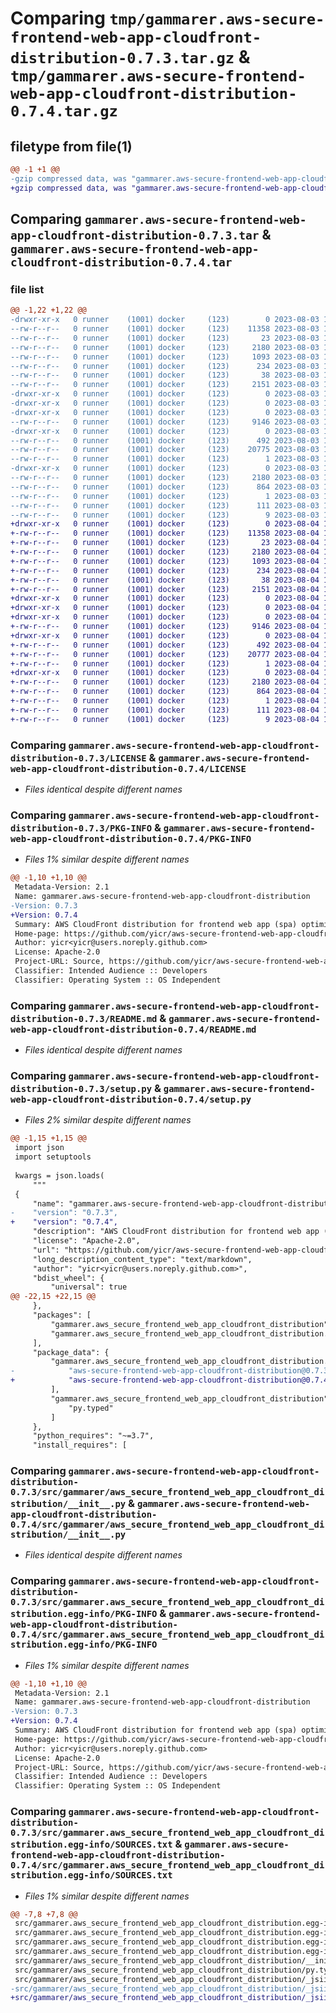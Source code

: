 # Comparing `tmp/gammarer.aws-secure-frontend-web-app-cloudfront-distribution-0.7.3.tar.gz` & `tmp/gammarer.aws-secure-frontend-web-app-cloudfront-distribution-0.7.4.tar.gz`

## filetype from file(1)

```diff
@@ -1 +1 @@
-gzip compressed data, was "gammarer.aws-secure-frontend-web-app-cloudfront-distribution-0.7.3.tar", last modified: Thu Aug  3 18:28:35 2023, max compression
+gzip compressed data, was "gammarer.aws-secure-frontend-web-app-cloudfront-distribution-0.7.4.tar", last modified: Fri Aug  4 18:28:25 2023, max compression
```

## Comparing `gammarer.aws-secure-frontend-web-app-cloudfront-distribution-0.7.3.tar` & `gammarer.aws-secure-frontend-web-app-cloudfront-distribution-0.7.4.tar`

### file list

```diff
@@ -1,22 +1,22 @@
-drwxr-xr-x   0 runner    (1001) docker     (123)        0 2023-08-03 18:28:35.012627 gammarer.aws-secure-frontend-web-app-cloudfront-distribution-0.7.3/
--rw-r--r--   0 runner    (1001) docker     (123)    11358 2023-08-03 18:28:21.000000 gammarer.aws-secure-frontend-web-app-cloudfront-distribution-0.7.3/LICENSE
--rw-r--r--   0 runner    (1001) docker     (123)       23 2023-08-03 18:28:21.000000 gammarer.aws-secure-frontend-web-app-cloudfront-distribution-0.7.3/MANIFEST.in
--rw-r--r--   0 runner    (1001) docker     (123)     2180 2023-08-03 18:28:35.012627 gammarer.aws-secure-frontend-web-app-cloudfront-distribution-0.7.3/PKG-INFO
--rw-r--r--   0 runner    (1001) docker     (123)     1093 2023-08-03 18:28:21.000000 gammarer.aws-secure-frontend-web-app-cloudfront-distribution-0.7.3/README.md
--rw-r--r--   0 runner    (1001) docker     (123)      234 2023-08-03 18:28:21.000000 gammarer.aws-secure-frontend-web-app-cloudfront-distribution-0.7.3/pyproject.toml
--rw-r--r--   0 runner    (1001) docker     (123)       38 2023-08-03 18:28:35.012627 gammarer.aws-secure-frontend-web-app-cloudfront-distribution-0.7.3/setup.cfg
--rw-r--r--   0 runner    (1001) docker     (123)     2151 2023-08-03 18:28:21.000000 gammarer.aws-secure-frontend-web-app-cloudfront-distribution-0.7.3/setup.py
-drwxr-xr-x   0 runner    (1001) docker     (123)        0 2023-08-03 18:28:35.012627 gammarer.aws-secure-frontend-web-app-cloudfront-distribution-0.7.3/src/
-drwxr-xr-x   0 runner    (1001) docker     (123)        0 2023-08-03 18:28:35.012627 gammarer.aws-secure-frontend-web-app-cloudfront-distribution-0.7.3/src/gammarer/
-drwxr-xr-x   0 runner    (1001) docker     (123)        0 2023-08-03 18:28:35.012627 gammarer.aws-secure-frontend-web-app-cloudfront-distribution-0.7.3/src/gammarer/aws_secure_frontend_web_app_cloudfront_distribution/
--rw-r--r--   0 runner    (1001) docker     (123)     9146 2023-08-03 18:28:21.000000 gammarer.aws-secure-frontend-web-app-cloudfront-distribution-0.7.3/src/gammarer/aws_secure_frontend_web_app_cloudfront_distribution/__init__.py
-drwxr-xr-x   0 runner    (1001) docker     (123)        0 2023-08-03 18:28:35.012627 gammarer.aws-secure-frontend-web-app-cloudfront-distribution-0.7.3/src/gammarer/aws_secure_frontend_web_app_cloudfront_distribution/_jsii/
--rw-r--r--   0 runner    (1001) docker     (123)      492 2023-08-03 18:28:21.000000 gammarer.aws-secure-frontend-web-app-cloudfront-distribution-0.7.3/src/gammarer/aws_secure_frontend_web_app_cloudfront_distribution/_jsii/__init__.py
--rw-r--r--   0 runner    (1001) docker     (123)    20775 2023-08-03 18:28:21.000000 gammarer.aws-secure-frontend-web-app-cloudfront-distribution-0.7.3/src/gammarer/aws_secure_frontend_web_app_cloudfront_distribution/_jsii/aws-secure-frontend-web-app-cloudfront-distribution@0.7.3.jsii.tgz
--rw-r--r--   0 runner    (1001) docker     (123)        1 2023-08-03 18:28:21.000000 gammarer.aws-secure-frontend-web-app-cloudfront-distribution-0.7.3/src/gammarer/aws_secure_frontend_web_app_cloudfront_distribution/py.typed
-drwxr-xr-x   0 runner    (1001) docker     (123)        0 2023-08-03 18:28:35.012627 gammarer.aws-secure-frontend-web-app-cloudfront-distribution-0.7.3/src/gammarer.aws_secure_frontend_web_app_cloudfront_distribution.egg-info/
--rw-r--r--   0 runner    (1001) docker     (123)     2180 2023-08-03 18:28:34.000000 gammarer.aws-secure-frontend-web-app-cloudfront-distribution-0.7.3/src/gammarer.aws_secure_frontend_web_app_cloudfront_distribution.egg-info/PKG-INFO
--rw-r--r--   0 runner    (1001) docker     (123)      864 2023-08-03 18:28:34.000000 gammarer.aws-secure-frontend-web-app-cloudfront-distribution-0.7.3/src/gammarer.aws_secure_frontend_web_app_cloudfront_distribution.egg-info/SOURCES.txt
--rw-r--r--   0 runner    (1001) docker     (123)        1 2023-08-03 18:28:34.000000 gammarer.aws-secure-frontend-web-app-cloudfront-distribution-0.7.3/src/gammarer.aws_secure_frontend_web_app_cloudfront_distribution.egg-info/dependency_links.txt
--rw-r--r--   0 runner    (1001) docker     (123)      111 2023-08-03 18:28:34.000000 gammarer.aws-secure-frontend-web-app-cloudfront-distribution-0.7.3/src/gammarer.aws_secure_frontend_web_app_cloudfront_distribution.egg-info/requires.txt
--rw-r--r--   0 runner    (1001) docker     (123)        9 2023-08-03 18:28:34.000000 gammarer.aws-secure-frontend-web-app-cloudfront-distribution-0.7.3/src/gammarer.aws_secure_frontend_web_app_cloudfront_distribution.egg-info/top_level.txt
+drwxr-xr-x   0 runner    (1001) docker     (123)        0 2023-08-04 18:28:25.632850 gammarer.aws-secure-frontend-web-app-cloudfront-distribution-0.7.4/
+-rw-r--r--   0 runner    (1001) docker     (123)    11358 2023-08-04 18:28:10.000000 gammarer.aws-secure-frontend-web-app-cloudfront-distribution-0.7.4/LICENSE
+-rw-r--r--   0 runner    (1001) docker     (123)       23 2023-08-04 18:28:10.000000 gammarer.aws-secure-frontend-web-app-cloudfront-distribution-0.7.4/MANIFEST.in
+-rw-r--r--   0 runner    (1001) docker     (123)     2180 2023-08-04 18:28:25.632850 gammarer.aws-secure-frontend-web-app-cloudfront-distribution-0.7.4/PKG-INFO
+-rw-r--r--   0 runner    (1001) docker     (123)     1093 2023-08-04 18:28:10.000000 gammarer.aws-secure-frontend-web-app-cloudfront-distribution-0.7.4/README.md
+-rw-r--r--   0 runner    (1001) docker     (123)      234 2023-08-04 18:28:10.000000 gammarer.aws-secure-frontend-web-app-cloudfront-distribution-0.7.4/pyproject.toml
+-rw-r--r--   0 runner    (1001) docker     (123)       38 2023-08-04 18:28:25.632850 gammarer.aws-secure-frontend-web-app-cloudfront-distribution-0.7.4/setup.cfg
+-rw-r--r--   0 runner    (1001) docker     (123)     2151 2023-08-04 18:28:10.000000 gammarer.aws-secure-frontend-web-app-cloudfront-distribution-0.7.4/setup.py
+drwxr-xr-x   0 runner    (1001) docker     (123)        0 2023-08-04 18:28:25.628850 gammarer.aws-secure-frontend-web-app-cloudfront-distribution-0.7.4/src/
+drwxr-xr-x   0 runner    (1001) docker     (123)        0 2023-08-04 18:28:25.628850 gammarer.aws-secure-frontend-web-app-cloudfront-distribution-0.7.4/src/gammarer/
+drwxr-xr-x   0 runner    (1001) docker     (123)        0 2023-08-04 18:28:25.632850 gammarer.aws-secure-frontend-web-app-cloudfront-distribution-0.7.4/src/gammarer/aws_secure_frontend_web_app_cloudfront_distribution/
+-rw-r--r--   0 runner    (1001) docker     (123)     9146 2023-08-04 18:28:10.000000 gammarer.aws-secure-frontend-web-app-cloudfront-distribution-0.7.4/src/gammarer/aws_secure_frontend_web_app_cloudfront_distribution/__init__.py
+drwxr-xr-x   0 runner    (1001) docker     (123)        0 2023-08-04 18:28:25.632850 gammarer.aws-secure-frontend-web-app-cloudfront-distribution-0.7.4/src/gammarer/aws_secure_frontend_web_app_cloudfront_distribution/_jsii/
+-rw-r--r--   0 runner    (1001) docker     (123)      492 2023-08-04 18:28:10.000000 gammarer.aws-secure-frontend-web-app-cloudfront-distribution-0.7.4/src/gammarer/aws_secure_frontend_web_app_cloudfront_distribution/_jsii/__init__.py
+-rw-r--r--   0 runner    (1001) docker     (123)    20777 2023-08-04 18:28:10.000000 gammarer.aws-secure-frontend-web-app-cloudfront-distribution-0.7.4/src/gammarer/aws_secure_frontend_web_app_cloudfront_distribution/_jsii/aws-secure-frontend-web-app-cloudfront-distribution@0.7.4.jsii.tgz
+-rw-r--r--   0 runner    (1001) docker     (123)        1 2023-08-04 18:28:10.000000 gammarer.aws-secure-frontend-web-app-cloudfront-distribution-0.7.4/src/gammarer/aws_secure_frontend_web_app_cloudfront_distribution/py.typed
+drwxr-xr-x   0 runner    (1001) docker     (123)        0 2023-08-04 18:28:25.632850 gammarer.aws-secure-frontend-web-app-cloudfront-distribution-0.7.4/src/gammarer.aws_secure_frontend_web_app_cloudfront_distribution.egg-info/
+-rw-r--r--   0 runner    (1001) docker     (123)     2180 2023-08-04 18:28:25.000000 gammarer.aws-secure-frontend-web-app-cloudfront-distribution-0.7.4/src/gammarer.aws_secure_frontend_web_app_cloudfront_distribution.egg-info/PKG-INFO
+-rw-r--r--   0 runner    (1001) docker     (123)      864 2023-08-04 18:28:25.000000 gammarer.aws-secure-frontend-web-app-cloudfront-distribution-0.7.4/src/gammarer.aws_secure_frontend_web_app_cloudfront_distribution.egg-info/SOURCES.txt
+-rw-r--r--   0 runner    (1001) docker     (123)        1 2023-08-04 18:28:25.000000 gammarer.aws-secure-frontend-web-app-cloudfront-distribution-0.7.4/src/gammarer.aws_secure_frontend_web_app_cloudfront_distribution.egg-info/dependency_links.txt
+-rw-r--r--   0 runner    (1001) docker     (123)      111 2023-08-04 18:28:25.000000 gammarer.aws-secure-frontend-web-app-cloudfront-distribution-0.7.4/src/gammarer.aws_secure_frontend_web_app_cloudfront_distribution.egg-info/requires.txt
+-rw-r--r--   0 runner    (1001) docker     (123)        9 2023-08-04 18:28:25.000000 gammarer.aws-secure-frontend-web-app-cloudfront-distribution-0.7.4/src/gammarer.aws_secure_frontend_web_app_cloudfront_distribution.egg-info/top_level.txt
```

### Comparing `gammarer.aws-secure-frontend-web-app-cloudfront-distribution-0.7.3/LICENSE` & `gammarer.aws-secure-frontend-web-app-cloudfront-distribution-0.7.4/LICENSE`

 * *Files identical despite different names*

### Comparing `gammarer.aws-secure-frontend-web-app-cloudfront-distribution-0.7.3/PKG-INFO` & `gammarer.aws-secure-frontend-web-app-cloudfront-distribution-0.7.4/PKG-INFO`

 * *Files 1% similar despite different names*

```diff
@@ -1,10 +1,10 @@
 Metadata-Version: 2.1
 Name: gammarer.aws-secure-frontend-web-app-cloudfront-distribution
-Version: 0.7.3
+Version: 0.7.4
 Summary: AWS CloudFront distribution for frontend web app (spa) optimized.
 Home-page: https://github.com/yicr/aws-secure-frontend-web-app-cloudfront-distribution.git
 Author: yicr<yicr@users.noreply.github.com>
 License: Apache-2.0
 Project-URL: Source, https://github.com/yicr/aws-secure-frontend-web-app-cloudfront-distribution.git
 Classifier: Intended Audience :: Developers
 Classifier: Operating System :: OS Independent
```

### Comparing `gammarer.aws-secure-frontend-web-app-cloudfront-distribution-0.7.3/README.md` & `gammarer.aws-secure-frontend-web-app-cloudfront-distribution-0.7.4/README.md`

 * *Files identical despite different names*

### Comparing `gammarer.aws-secure-frontend-web-app-cloudfront-distribution-0.7.3/setup.py` & `gammarer.aws-secure-frontend-web-app-cloudfront-distribution-0.7.4/setup.py`

 * *Files 2% similar despite different names*

```diff
@@ -1,15 +1,15 @@
 import json
 import setuptools
 
 kwargs = json.loads(
     """
 {
     "name": "gammarer.aws-secure-frontend-web-app-cloudfront-distribution",
-    "version": "0.7.3",
+    "version": "0.7.4",
     "description": "AWS CloudFront distribution for frontend web app (spa) optimized.",
     "license": "Apache-2.0",
     "url": "https://github.com/yicr/aws-secure-frontend-web-app-cloudfront-distribution.git",
     "long_description_content_type": "text/markdown",
     "author": "yicr<yicr@users.noreply.github.com>",
     "bdist_wheel": {
         "universal": true
@@ -22,15 +22,15 @@
     },
     "packages": [
         "gammarer.aws_secure_frontend_web_app_cloudfront_distribution",
         "gammarer.aws_secure_frontend_web_app_cloudfront_distribution._jsii"
     ],
     "package_data": {
         "gammarer.aws_secure_frontend_web_app_cloudfront_distribution._jsii": [
-            "aws-secure-frontend-web-app-cloudfront-distribution@0.7.3.jsii.tgz"
+            "aws-secure-frontend-web-app-cloudfront-distribution@0.7.4.jsii.tgz"
         ],
         "gammarer.aws_secure_frontend_web_app_cloudfront_distribution": [
             "py.typed"
         ]
     },
     "python_requires": "~=3.7",
     "install_requires": [
```

### Comparing `gammarer.aws-secure-frontend-web-app-cloudfront-distribution-0.7.3/src/gammarer/aws_secure_frontend_web_app_cloudfront_distribution/__init__.py` & `gammarer.aws-secure-frontend-web-app-cloudfront-distribution-0.7.4/src/gammarer/aws_secure_frontend_web_app_cloudfront_distribution/__init__.py`

 * *Files identical despite different names*

### Comparing `gammarer.aws-secure-frontend-web-app-cloudfront-distribution-0.7.3/src/gammarer.aws_secure_frontend_web_app_cloudfront_distribution.egg-info/PKG-INFO` & `gammarer.aws-secure-frontend-web-app-cloudfront-distribution-0.7.4/src/gammarer.aws_secure_frontend_web_app_cloudfront_distribution.egg-info/PKG-INFO`

 * *Files 1% similar despite different names*

```diff
@@ -1,10 +1,10 @@
 Metadata-Version: 2.1
 Name: gammarer.aws-secure-frontend-web-app-cloudfront-distribution
-Version: 0.7.3
+Version: 0.7.4
 Summary: AWS CloudFront distribution for frontend web app (spa) optimized.
 Home-page: https://github.com/yicr/aws-secure-frontend-web-app-cloudfront-distribution.git
 Author: yicr<yicr@users.noreply.github.com>
 License: Apache-2.0
 Project-URL: Source, https://github.com/yicr/aws-secure-frontend-web-app-cloudfront-distribution.git
 Classifier: Intended Audience :: Developers
 Classifier: Operating System :: OS Independent
```

### Comparing `gammarer.aws-secure-frontend-web-app-cloudfront-distribution-0.7.3/src/gammarer.aws_secure_frontend_web_app_cloudfront_distribution.egg-info/SOURCES.txt` & `gammarer.aws-secure-frontend-web-app-cloudfront-distribution-0.7.4/src/gammarer.aws_secure_frontend_web_app_cloudfront_distribution.egg-info/SOURCES.txt`

 * *Files 1% similar despite different names*

```diff
@@ -7,8 +7,8 @@
 src/gammarer.aws_secure_frontend_web_app_cloudfront_distribution.egg-info/SOURCES.txt
 src/gammarer.aws_secure_frontend_web_app_cloudfront_distribution.egg-info/dependency_links.txt
 src/gammarer.aws_secure_frontend_web_app_cloudfront_distribution.egg-info/requires.txt
 src/gammarer.aws_secure_frontend_web_app_cloudfront_distribution.egg-info/top_level.txt
 src/gammarer/aws_secure_frontend_web_app_cloudfront_distribution/__init__.py
 src/gammarer/aws_secure_frontend_web_app_cloudfront_distribution/py.typed
 src/gammarer/aws_secure_frontend_web_app_cloudfront_distribution/_jsii/__init__.py
-src/gammarer/aws_secure_frontend_web_app_cloudfront_distribution/_jsii/aws-secure-frontend-web-app-cloudfront-distribution@0.7.3.jsii.tgz
+src/gammarer/aws_secure_frontend_web_app_cloudfront_distribution/_jsii/aws-secure-frontend-web-app-cloudfront-distribution@0.7.4.jsii.tgz
```

